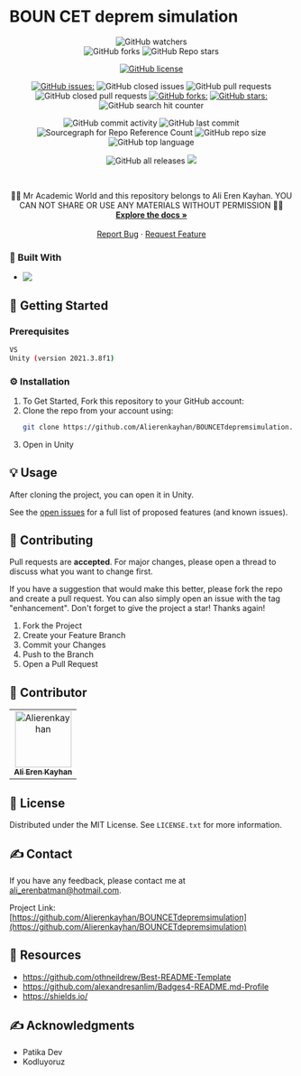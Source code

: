 # BOUN CET deprem simulation
 
<div align="center">

![GitHub watchers](https://img.shields.io/github/watchers/Alierenkayhan/BOUNCETdepremsimulation?style=social)   
![GitHub forks](https://img.shields.io/github/forks/Alierenkayhan/BOUNCETdepremsimulation?style=social)
![GitHub Repo stars](https://img.shields.io/github/stars/Alierenkayhan/BOUNCETdepremsimulation?style=social)
 
[![GitHub license](https://img.shields.io/github/license/Alierenkayhan/BOUNCETdepremsimulation)](https://github.com/Alierenkayhan/BOUNCETdepremsimulation/blob/main/LICENSE)    
 
[![GitHub issues:](https://img.shields.io/github/issues/Alierenkayhan/BOUNCETdepremsimulation)](https://img.shields.io/github/issues/Alierenkayhan/BOUNCETdepremsimulation)
![GitHub closed issues](https://img.shields.io/github/issues-closed-raw/Alierenkayhan/BOUNCETdepremsimulation)
![GitHub pull requests](https://img.shields.io/github/issues-pr/Alierenkayhan/BOUNCETdepremsimulation)
![GitHub closed pull requests](https://img.shields.io/github/issues-pr-closed-raw/Alierenkayhan/BOUNCETdepremsimulation) 
[![GitHub forks:](https://img.shields.io/github/forks/Alierenkayhan/BOUNCETdepremsimulation)](https://img.shields.io/github/forks/Alierenkayhan/BOUNCETdepremsimulation)
[![GitHub stars:](https://img.shields.io/github/stars/Alierenkayhan/BOUNCETdepremsimulation)](https://img.shields.io/github/stars/Alierenkayhan/BOUNCETdepremsimulation)
![GitHub search hit counter](https://img.shields.io/github/search/Alierenkayhan/BOUNCETdepremsimulation/goto)

![GitHub commit activity](https://img.shields.io/github/commit-activity/m/Alierenkayhan/BOUNCETdepremsimulation)
![GitHub last commit](https://img.shields.io/github/last-commit/Alierenkayhan/BOUNCETdepremsimulation)
![Sourcegraph for Repo Reference Count](https://img.shields.io/sourcegraph/rrc/BOUNCETdepremsimulation)
![GitHub repo size](https://img.shields.io/github/repo-size/Alierenkayhan/BOUNCETdepremsimulation)
![GitHub top language](https://img.shields.io/github/languages/top/Alierenkayhan/BOUNCETdepremsimulation) 

![GitHub all releases](https://img.shields.io/github/downloads/Alierenkayhan/BOUNCETdepremsimulation/total)
 <a href="https://github.com/Alierenkayhan/BOUNCETdepremsimulation/archive/refs/heads/main.zip">
<img src="https://img.shields.io/badge/Download-Project-blue" /></a> 
</div>




<!-- PROJECT LOGO -->
<br />
<div align="center">

  <p align="center">
    👨‍💻 Mr Academic World and this repository belongs to Ali Eren Kayhan. YOU CAN NOT SHARE OR USE ANY MATERIALS WITHOUT PERMISSION 👨‍💻
    <br />
    <a href="https://github.com/Alierenkayhan/BOUNCETdepremsimulation"><strong>Explore the docs »</strong></a>
    <br />
    <br />
    <a href="https://github.com/Alierenkayhan/BOUNCETdepremsimulation/issues">Report Bug</a>
    ·
    <a href="https://github.com/Alierenkayhan/BOUNCETdepremsimulation/issues">Request Feature</a>
  </p>
</div>


 

### 👾  Built With

* <img align="left" src="https://img.shields.io/badge/Unity-100000?style=for-the-badge&logo=unity&logoColor=white" /> 
 

<!-- GETTING STARTED -->
## 🏁 Getting Started

### Prerequisites
  ```sh
  VS
  Unity (version 2021.3.8f1)
  ```

### ⚙️ Installation

1. To Get Started, Fork this repository to your GitHub account:
2. Clone the repo from your account using:
   ```sh
   git clone https://github.com/Alierenkayhan/BOUNCETdepremsimulation.git
   ```
3. Open in Unity


<!-- USAGE EXAMPLES -->
## 💡 Usage

After cloning the project, you can open it in Unity.

See the [open issues](https://github.com/Alierenkayhan/BOUNCETdepremsimulation/issues) for a full list of proposed features (and known issues).

  
<!-- CONTRIBUTING -->
## 🧐 Contributing

Pull requests are **accepted**. For major changes, please open a thread to discuss what you want to change first.

If you have a suggestion that would make this better, please fork the repo and create a pull request. You can also simply open an issue with the tag "enhancement".
Don't forget to give the project a star! Thanks again!

1. Fork the Project
2. Create your Feature Branch 
3. Commit your Changes 
4. Push to the Branch 
5. Open a Pull Request

<!-- Contributor -->
## 🤩 Contributor
<!-- readme: contributors -start -->
<table>
<tr>
    <td align="center">
        <a href="https://github.com/Alierenkayhan">
            <img src="https://avatars.githubusercontent.com/u/32596425?v=4" width="100;" alt="Alierenkayhan"/>
            <br />
            <sub><b>Ali Eren Kayhan</b></sub>
        </a>
    </td>
    </tr>
</table>
<!-- readme: contributors -end -->

<!-- LICENSE -->
## 📝 License

Distributed under the MIT License. See `LICENSE.txt` for more information.


<!-- CONTACT -->
## ✍️ Contact

If you have any feedback, please contact me at ali_erenbatman@hotmail.com.

Project Link: [https://github.com/Alierenkayhan/BOUNCETdepremsimulation](https://github.com/Alierenkayhan/BOUNCETdepremsimulation)


<!-- Resources -->
## 🚀 Resources

* https://github.com/othneildrew/Best-README-Template
* https://github.com/alexandresanlim/Badges4-README.md-Profile
* https://shields.io/



<!-- ACKNOWLEDGMENTS -->
## ✍️ Acknowledgments

* Patika Dev
* Kodluyoruz
